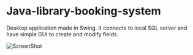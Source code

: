 # Java-library-booking-system
Desktop application made in Swing. It connects to local SQL server and have simple GUI to create and modify fields.


![ScreenShot](http://i.imgur.com/mYyAhSP.png)
